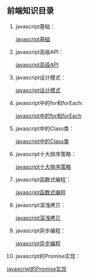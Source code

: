## 前端知识目录

1. javascript基础：

   [javascript基础](https://github.com/Aertes/learning_markdown/blob/main/javascript%E5%9F%BA%E7%A1%80.md)

2. javascript高级API：

   [javascript高级API](https://github.com/Aertes/learning_markdown/blob/main/javascript%E9%AB%98%E7%BA%A7API.md)

3. javascript设计模式：

   [javascript设计模式](https://github.com/Aertes/learning_markdown/blob/main/javaScript%E8%AE%BE%E8%AE%A1%E6%A8%A1%E5%BC%8F.md)
   
3. javascript中的for和forEach:

   [javascript中的for和forEach](https://github.com/Aertes/learning_markdown/blob/main/javascript%E4%B8%AD%E7%9A%84for%E5%92%8CforEach.md)
   
5. javascript中的Class类：

   [javascript中的Class类](https://github.com/Aertes/learning_markdown/blob/main/javascript中的Class类.md)
   
5. javascript十大排序策略：

   [javascript十大排序策略](https://github.com/Aertes/learning_markdown/commit/3ff440383b6fa229068bb2b62073d6528afd48f0)
   
5. javascript函数式编程：

   [javascript函数式编程](https://github.com/Aertes/learning_markdown/blob/main/7%E3%80%81javascript%E5%87%BD%E6%95%B0%E5%BC%8F%E7%BC%96%E7%A8%8B.md)
   
5. javascript深浅拷贝：

   [javascript深浅拷贝](https://github.com/Aertes/learning_markdown/blob/main/8%E3%80%81javascript%E6%B7%B1%E6%B5%85%E6%8B%B7%E8%B4%9D.md)
   
5. javascript异步编程：

   [javascript异步编程]()
   
10. javascript的Promise实现：

   [javascript的Promise实现]()

